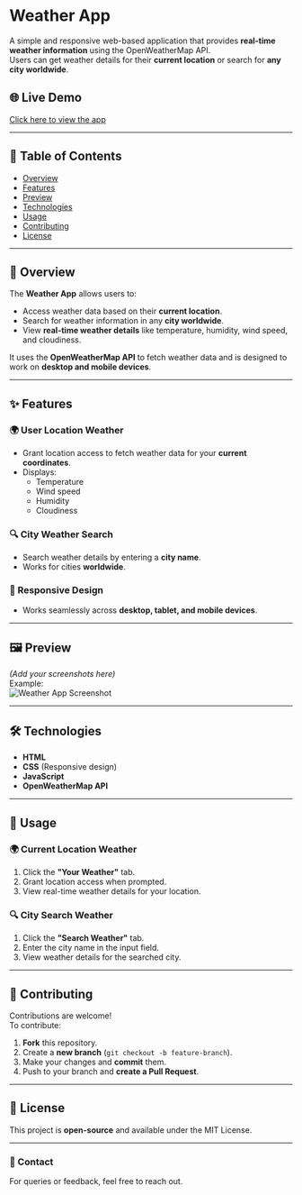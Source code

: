 # Weather App

A simple and responsive web-based application that provides **real-time weather information** using the OpenWeatherMap API.  
Users can get weather details for their **current location** or search for **any city worldwide**.

## 🌐 Live Demo
[Click here to view the app](https://yashsarode45.github.io/Weather-App/)

---

## 📌 Table of Contents
- [Overview](#overview)
- [Features](#features)
- [Preview](#preview)
- [Technologies](#technologies)
- [Usage](#usage)
- [Contributing](#contributing)
- [License](#license)

---

## 📖 Overview
The **Weather App** allows users to:
- Access weather data based on their **current location**.
- Search for weather information in any **city worldwide**.
- View **real-time weather details** like temperature, humidity, wind speed, and cloudiness.

It uses the **OpenWeatherMap API** to fetch weather data and is designed to work on **desktop and mobile devices**.

---

## ✨ Features
### 🌍 User Location Weather
- Grant location access to fetch weather data for your **current coordinates**.
- Displays:
  - Temperature
  - Wind speed
  - Humidity
  - Cloudiness

### 🔍 City Weather Search
- Search weather details by entering a **city name**.
- Works for cities **worldwide**.

### 📱 Responsive Design
- Works seamlessly across **desktop, tablet, and mobile devices**.

---

## 🖼 Preview
*(Add your screenshots here)*  
Example:  
![Weather App Screenshot](screenshot.png)

---

## 🛠 Technologies
- **HTML**
- **CSS** (Responsive design)
- **JavaScript**
- **OpenWeatherMap API**

---

## 🚀 Usage
### 🌍 Current Location Weather
1. Click the **"Your Weather"** tab.
2. Grant location access when prompted.
3. View real-time weather details for your location.

### 🔍 City Search Weather
1. Click the **"Search Weather"** tab.
2. Enter the city name in the input field.
3. View weather details for the searched city.

---

## 🤝 Contributing
Contributions are welcome!  
To contribute:
1. **Fork** this repository.
2. Create a **new branch** (`git checkout -b feature-branch`).
3. Make your changes and **commit** them.
4. Push to your branch and **create a Pull Request**.

---

## 📜 License
This project is **open-source** and available under the MIT License.

---

### 📧 Contact
For queries or feedback, feel free to reach out.  
